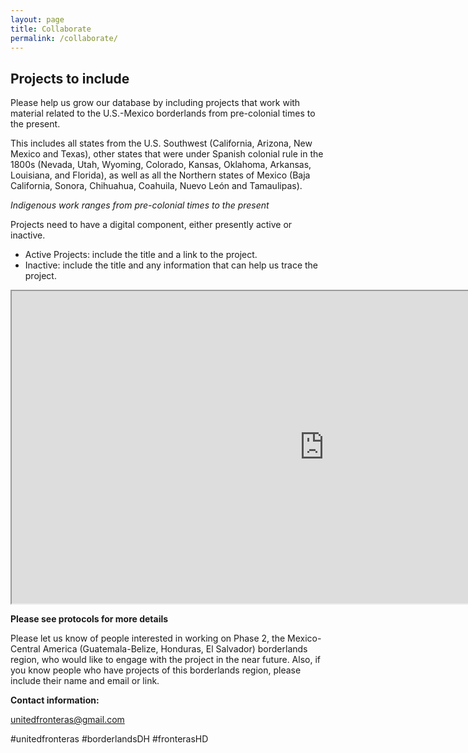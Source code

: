 ```yaml
---
layout: page
title: Collaborate
permalink: /collaborate/
---
```


## Projects to include

Please help us grow our database by including projects that work with material related to the U.S.-Mexico borderlands from pre-colonial times to the present.

This includes all states from the U.S. Southwest (California, Arizona, New Mexico and Texas), other states that were under Spanish colonial rule in the 1800s (Nevada, Utah, Wyoming, Colorado, Kansas, Oklahoma, Arkansas, Louisiana, and Florida), as well as all the Northern states of Mexico (Baja California, Sonora, Chihuahua, Coahuila, Nuevo León and Tamaulipas).

*Indigenous work ranges from pre-colonial times to the present*

Projects need to have a digital component, either presently active or inactive.

- Active Projects: include the title and a link to the project.
- Inactive: include the title and any information that can help us trace the project.

 <iframe src="https://goo.gl/forms/mWNvJbvqC0lTPnCv1" width="1000" height="500" border="10"></iframe>

**Please see protocols for more details**

Please let us know of people interested in working on Phase 2, the Mexico-Central America (Guatemala-Belize, Honduras, El Salvador) borderlands region, who would like to engage with the project in the near future. Also, if you know people who have projects of this borderlands region, please include their name and email or link.    

**Contact information:**

unitedfronteras@gmail.com

\#unitedfronteras \#borderlandsDH \#fronterasHD
